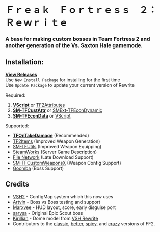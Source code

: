 # Ｆｒｅａｋ　Ｆｏｒｔｒｅｓｓ　２：　Ｒｅｗｒｉｔｅ

### A base for making custom bosses in Team Fortress 2 and another generation of the Vs. Saxton Hale gamemode.

## Installation:

**[View Releases](https://github.com/Batfoxkid/Freak-Fortress-2-Rewrite/releases)**  
Use `New Install Package` for installing for the first time  
Use `Update Package` to update your current version of Rewrite

Required:

1. **[VScript](https://github.com/FortyTwoFortyTwo/VScript)** or [TF2Attributes](https://github.com/FlaminSarge/tf2attributes)
2. **[SM-TFCustAttr](https://github.com/nosoop/SM-TFCustAttr)** or [SMExt-TFEconDynamic](https://github.com/nosoop/SMExt-TFEconDynamic)
3. **[SM-TFEconData](https://github.com/nosoop/SM-TFEconData)** or [VScript](https://github.com/FortyTwoFortyTwo/VScript)

Supported:

- **[TFOnTakeDamage](https://github.com/nosoop/SM-TFOnTakeDamage)** (Recommended)
- [TF2Items](https://github.com/nosoop/SMExt-TF2Items) (Improved Weapon Generation)
- [SM-TFUtils](https://github.com/nosoop/SM-TFUtils) (Improved Weapon Equipping)
- [SteamWorks](https://github.com/ExperimentFailed/SteamWorks) (Server Game Description)
- [File Network](https://github.com/Batfoxkid/File-Network) (Late Download Support)
- [SM-TFCustomWeaponsX](https://github.com/nosoop/SM-TFCustomWeaponsX) (Weapon Config Support)
- [Goomba](https://github.com/Flyflo/SM-Goomba-Stomp-Addons) (Boss Support)

## Credits

- [VSH2](https://github.com/VSH2-Devs/Vs-Saxton-Hale-2) - ConfigMap system which this now uses
- [Artvin](https://github.com/artvin01) - Boss vs Boss testing and support
- [Marxvee](https://github.com/Marxvee) - HUD layout, score, early disguise port
- [sarysa](https://github.com/sarysa) - Original Epic Scout boss
- [Kirillian](https://github.com/KirillianAmu) - Dome model from [VSH Rewrite](https://github.com/redsunservers/VSH-Rewrite)
- Contributors to the [classic](https://github.com/Steell/Freak-Fortress-2), [better](https://github.com/50DKP/FF2-Official), [spicy](https://github.com/shadow93/FreakFortressBBG), and [crazy](https://github.com/Batfoxkid/FreakFortressBat) versions of FF2.
